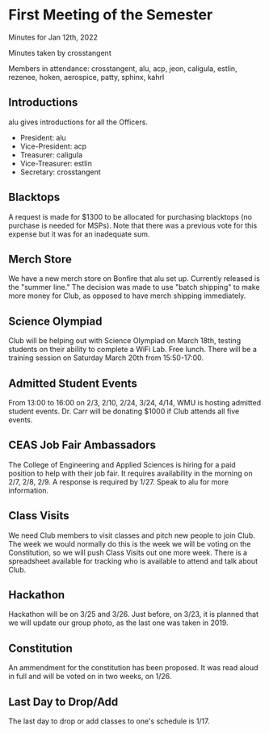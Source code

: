 # First Meeting of the Semester

Minutes for Jan 12th, 2022

Minutes taken by crosstangent

Members in attendance: crosstangent, alu, acp, jeon, caligula, estlin, rezenee, hoken, aerospice, patty, sphinx, kahrl

## Introductions

alu gives introductions for all the Officers.
 * President: alu
 * Vice-President: acp
 * Treasurer: caligula
 * Vice-Treasurer: estlin
 * Secretary: crosstangent

## Blacktops

A request is made for $1300 to be allocated for purchasing blacktops (no purchase is needed for MSPs). Note that there was a previous vote for this expense but it was for an inadequate sum.

## Merch Store

We have a new merch store on Bonfire that alu set up. Currently released is the "summer line." The decision was made to use "batch shipping" to make more money for Club, as opposed to have merch shipping immediately.

## Science Olympiad

Club will be helping out with Science Olympiad on March 18th, testing students on their ability to complete a WiFi Lab. Free lunch. There will be a training session on Saturday March 20th from 15:50-17:00.

## Admitted Student Events

From 13:00 to 16:00 on 2/3, 2/10, 2/24, 3/24, 4/14, WMU is hosting admitted student events. Dr. Carr will be donating $1000 if Club attends all five events.

## CEAS Job Fair Ambassadors

The College of Engineering and Applied Sciences is hiring for a paid position to help with their job fair. It requires availability in the morning on 2/7, 2/8, 2/9. A response is required by 1/27. Speak to alu for more information.

## Class Visits

We need Club members to visit classes and pitch new people to join Club. The week we would normally do this is the week we will be voting on the Constitution, so we will push Class Visits out one more week. There is a spreadsheet available for tracking who is available to attend and talk about Club.

## Hackathon

Hackathon will be on 3/25 and 3/26. Just before, on 3/23, it is planned that we will update our group photo, as the last one was taken in 2019.

## Constitution

An ammendment for the constitution has been proposed. It was read aloud in full and will be voted on in two weeks, on 1/26.

## Last Day to Drop/Add

The last day to drop or add classes to one's schedule is 1/17.